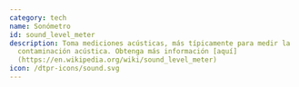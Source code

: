 ```yaml
---
category: tech
name: Sonómetro
id: sound_level_meter
description: Toma mediciones acústicas, más típicamente para medir la
  contaminación acústica. Obtenga más información [aquí]
  (https://en.wikipedia.org/wiki/sound_level_meter)
icon: /dtpr-icons/sound.svg
---
```

